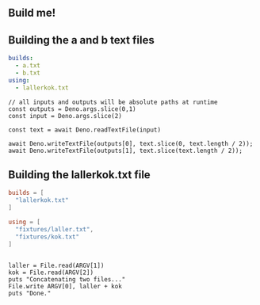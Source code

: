 ## Build me!

## Building the a and b text files

```yaml
builds:
  - a.txt
  - b.txt
using:
  - lallerkok.txt
```

```typescript(deno)
// all inputs and outputs will be absolute paths at runtime
const outputs = Deno.args.slice(0,1)
const input = Deno.args.slice(2)

const text = await Deno.readTextFile(input)

await Deno.writeTextFile(outputs[0], text.slice(0, text.length / 2));
await Deno.writeTextFile(outputs[1], text.slice(text.length / 2));
```

## Building the lallerkok.txt file

```toml
builds = [
  "lallerkok.txt"
]

using = [
  "fixtures/laller.txt",
  "fixtures/kok.txt"
]
```

```ruby@3.3.0

laller = File.read(ARGV[1])
kok = File.read(ARGV[2])
puts "Concatenating two files..."
File.write ARGV[0], laller + kok
puts "Done."

```